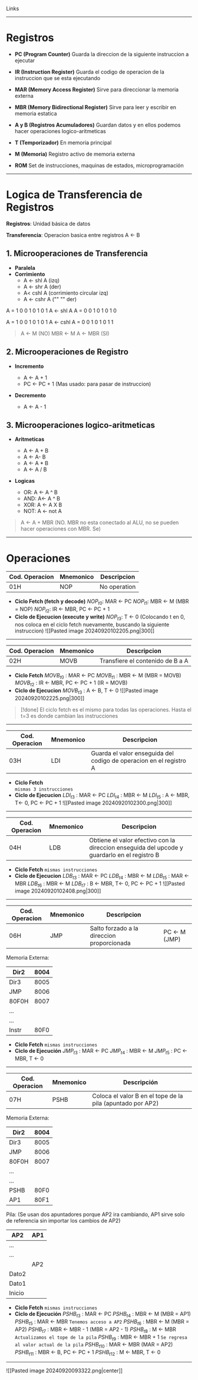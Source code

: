 Links
___
# Registros

-  **PC (Program Counter)**
Guarda la direccion de la siguiente instruccion a ejecutar

- **IR (Instruction Register)**
Guarda el codigo de operacion de la instruccion que se esta ejecutando

- **MAR (Memory Access Register)**
Sirve para direccionar la memoria externa

- **MBR (Memory Bidirectional Register)**
Sirve para leer y escribir en memoria estatica

- **A y B (Registros Acumuladores)**
Guardan datos y en ellos podemos hacer operaciones logico-aritmeticas

- **T (Temporizador)**
En memoria principal

- **M (Memoria)**
Registro activo de memoria externa

- **ROM**
Set de instrucciones, maquinas de estados, microprogramación

___
# Logica de Transferencia de Registros

**Registros**: Unidad básica de datos

**Transferencia**: Operacion basica entre registros    A <- B

## 1. Microoperaciones de Transferencia

- **Paralela**
- **Corrimiento**
	- A <- shl A (izq)
	- A <- shr A (der)
	- A< cshl A (corrimiento circular izq)
	- A <- cshr A ("" "" der)

A =  1 0 0 1 0 1 0 1
A <- shl A
A = 0 0 1 0 1 0 1 0

A = 1 0 0 1 0 1 0 1
A <- cshl
A = 0 0 1 0 1 0 1 1


> A <- M (NO)       MBR <- M    A <- MBR  (SI)

## 2. Microoperaciones de Registro

- **Incremento**
	- A <- A + 1
	- PC <- PC + 1 (Mas usado: para pasar de instruccion)

- **Decremento**
	- A <- A - 1

## 3. Microoperaciones logico-aritmeticas

- **Aritmeticas**
	- A <- A + B
	- A <- A- B
	- A <- A \* B
	- A <- A / B

- **Logicas**
	- OR:  A <- A ^ B
	- AND:  A<- A ^ B
	- XOR:  A <- A X B
	- NOT:  A <- not A

> A <- A + MBR (NO. MBR no esta conectado al ALU, no se pueden hacer operaciones con MBR. Se)

___
# Operaciones

| Cod. Operacion | Mnemonico | Descripcion  |
| -------------- | --------- | ------------ |
| 01H            | NOP       | No operation |

- **Ciclo Fetch (fetch y decode)**
$NOP_{t0}$: MAR <- PC
$NOP_{t1}$: MBR <- M  (MBR = NOP) 
$NOP_{t2}$: IR <- MBR,  PC <- PC + 1
- **Ciclo de Ejecucion (execute y write)**
$NOP_{t3}$: T <- 0
(Colocando t en 0, nos coloca en el ciclo fetch nuevamente, buscando la siguiente instruccion)
![[Pasted image 20240920102205.png|300]]

___

| Cod. Operacion | Mnemonico | Descripcion                      |
| -------------- | --------- | -------------------------------- |
| 02H            | MOVB      | Transfiere el contenido de B a A |

- **Ciclo Fetch**
$MOVB _ {t0}$ : MAR <- PC
$MOVB _ {t1}$ : MBR <- M (MBR = MOVB)
$MOVB _ {t2}$ : IR <- MBR,  PC <- PC + 1  (IR = MOVB)
- **Ciclo de Ejecucion**
$MOVB _ {t3}$ : A <- B, T <- 0
![[Pasted image 20240920102225.png|300]]

>[!done] El ciclo fetch es el mismo para todas las operaciones. Hasta el t=3 es donde cambian las instrucciones

___

| Cod. Operacion | Mnemonico | Descripcion                                                        |
| -------------- | --------- | ------------------------------------------------------------------ |
| 03H            | LDI       | Guarda el valor enseguida del codigo de operacion en el registro A |

- **Ciclo Fetch**\
`mismas 3 instrucciones`
- **Ciclo de Ejecucion**
$LDI_{t3}$ : MAR <- PC
$LDI _ {t4}$ : MBR <- M
$LDI _ {t5}$ : A <- MBR,  T<- 0,  PC <- PC + 1
![[Pasted image 20240920102300.png|300]]
___

| Cod. Operacion | Mnemonico | Descripcion                                                                                  |
| -------------- | --------- | -------------------------------------------------------------------------------------------- |
| 04H            | LDB       | Obtiene el valor efectivo con la direccion enseguida del upcode y guardarlo en el registro B |

- **Ciclo Fetch**
`mismas instrucciones`
- **Ciclo de Ejecucion**
$LDB_{t3}$ : MAR <- PC
$LDB _ {t4}$ : MBR <- M
$LDB _ {t5}$ : MAR <- MBR
$LDB _ {t6}$ : MBR <- M
$LDB _ {t7}$ : B <- MBR,   T<- 0,  PC <- PC + 1
![[Pasted image 20240920102408.png|300]]

___

| Cod. Operacion | Mnemonico | Descripcion                                |                         |
| -------------- | --------- | ------------------------------------------ | ----------------------- |
| 06H            | JMP       | Salto forzado a la direccion proporcionada | PC $\leftarrow$ M (JMP) |

Memoria Externa:

| Dir2  | 8004 |
| ----- | ---- |
| Dir3  | 8005 |
| JMP   | 8006 |
| 80F0H | 8007 |
| ...   |      |
| ...   |      |
| Instr | 80F0 |

- **Ciclo Fetch**
`mismas instrucciones`
- **Ciclo de Ejecución**
$JMP_{t3}$ : MAR $\leftarrow$ PC
$JMP_{t4}$ : MBR $\leftarrow$ M
$JMP_{t5}$ : PC $\leftarrow$ MBR, T $\leftarrow$ 0

___

| Cod. Operacion | Mnemonico | Descripción                                                |
| -------------- | --------- | ---------------------------------------------------------- |
| 07H            | PSHB      | Coloca el valor B en el tope de la pila (apuntado por AP2) |

Memoria Externa:

| Dir2  | 8004 |
| ----- | ---- |
| Dir3  | 8005 |
| JMP   | 8006 |
| 80F0H | 8007 |
| ...   |      |
| ...   |      |
| PSHB  | 80F0 |
| AP1   | 80F1 |

Pila: (Se usan dos apuntadores porque AP2 ira cambiando, AP1 sirve solo de referencia sin importar los cambios de AP2)

| AP2    | AP1 |
| ------ | --- |
| ...    |     |
| ...    |     |
|        | AP2 |
| Dato2  |     |
| Dato1  |     |
| Inicio |     |

- **Ciclo Fetch**
`mismas instrucciones`
- **Ciclo de Ejecución**
$PSHB_{t3}$ : MAR $\leftarrow$ PC
$PSHB_{t4}$ : MBR $\leftarrow$ M (MBR = AP1)
$PSHB_{t5}$ : MAR $\leftarrow$ MBR `Tenemos acceso a AP2`
$PSHB_{t6}$ : MBR $\leftarrow$ M (MBR = AP2) 
$PSHB_{t7}$ : MBR $\leftarrow$ MBR - 1  (MBR = AP2 - 1)
$PSHB_{t8}$ : M $\leftarrow$ MBR  `Actualizamos el tope de la pila`
$PSHB_{t9}$ : MBR $\leftarrow$ MBR + 1  `Se regresa al valor actual de la pila`
$PSHB_{t10}$ : MAR $\leftarrow$ MBR (MAR = AP2)
$PSHB_{t11}$ : MBR $\leftarrow$ B,  PC $\leftarrow$ PC + 1
$PSHB_{t12}$ : M $\leftarrow$ MBR,  T $\leftarrow$ 0

___

![[Pasted image 20240920093322.png|center]]